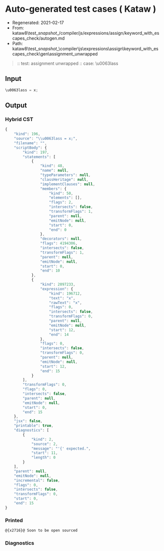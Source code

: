 # Auto-generated test cases ( Kataw )
- Regenerated: 2021-02-17
- From: kataw8\test\__snapshot__/compiler/js/expressions/assign/keyword_with_escapes_check/autogen.md
- Path: kataw8\test\__snapshot__\compiler\js\expressions\assign\keyword_with_escapes_check\gen\assignment_unwrapped
> :: test: assignment unwrapped
> :: case: \u0063lass
## Input

`````js
\u0063lass = x;
`````

## Output


### Hybrid CST


```javascript
{
    "kind": 196,
    "source": "\\u0063lass = x;",
    "filename": "",
    "scriptBody": {
        "kind": 197,
        "statements": [
            {
                "kind": 48,
                "name": null,
                "typeParameters": null,
                "classHeritage": null,
                "implementClauses": null,
                "members": {
                    "kind": 50,
                    "elements": [],
                    "flags": 2,
                    "intersects": false,
                    "transformFlags": 1,
                    "parent": null,
                    "emitNode": null,
                    "start": 0,
                    "end": 0
                },
                "decorators": null,
                "flags": 4194306,
                "intersects": false,
                "transformFlags": 1,
                "parent": null,
                "emitNode": null,
                "start": 0,
                "end": 10
            },
            {
                "kind": 2097233,
                "expression": {
                    "kind": 196712,
                    "text": "x",
                    "rawText": "x",
                    "flags": 0,
                    "intersects": false,
                    "transformFlags": 0,
                    "parent": null,
                    "emitNode": null,
                    "start": 12,
                    "end": 14
                },
                "flags": 0,
                "intersects": false,
                "transformFlags": 0,
                "parent": null,
                "emitNode": null,
                "start": 12,
                "end": 15
            }
        ],
        "transformFlags": 0,
        "flags": 0,
        "intersects": false,
        "parent": null,
        "emitNode": null,
        "start": 0,
        "end": 15
    },
    "jsx": false,
    "printable": true,
    "diagnostics": [
        {
            "kind": 2,
            "source": 2,
            "message": "'{' expected.",
            "start": 11,
            "length": 0
        }
    ],
    "parent": null,
    "emitNode": null,
    "incremental": false,
    "flags": 0,
    "intersects": false,
    "transformFlags": 0,
    "start": 0,
    "end": 15
}
```

### Printed


```javascript
@{x2716}@ Soon to be open sourced
```

### Diagnostics


```javascript

```

